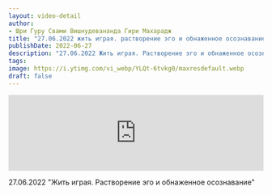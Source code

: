 ```yaml
---
layout: video-detail
author:
- Шри Гуру Свами Вишнудевананда Гири Махарадж
title: "27.06.2022 жить играя. растворение эго и обнаженное осознавание"
publishDate: 2022-06-27
description: "27.06.2022 Жить играя. Растворение эго и обнаженное осознавание"
tags: 
image: https://i.ytimg.com/vi_webp/YLQt-6tvkg0/maxresdefault.webp
draft: false
---
```


<iframe width="100%" src="https://www.youtube.com/embed/YLQt-6tvkg0" frameborder="0" allowfullscreen=""></iframe> 

 27.06.2022 "Жить играя. Растворение эго и обнаженное осознавание"

  

 